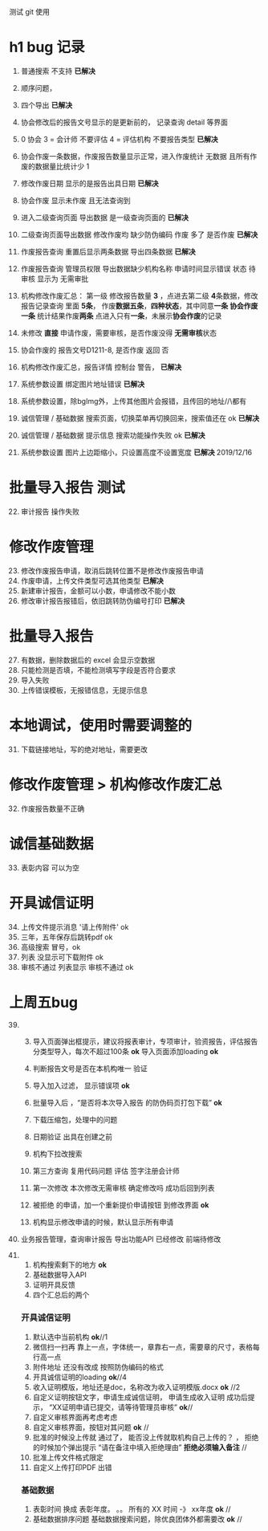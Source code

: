 测试 git 使用
# h1 bug 记录 
1. 普通搜索 不支持  **已解决**
2. 顺序问题，
3. 四个导出 **已解决**
4. 协会修改后的报告文号显示的是更新前的， 记录查询 detail 等界面 
5.  0 协会 3 = 会计师 不要评估 4 = 评估机构 不要报告类型 **已解决**

6. 协会作废一条数据，作废报告数量显示正常，进入作废统计 无数据 且所有作废的数据量比统计少 1 
7. 修改作废日期 显示的是报告出具日期   **已解决**
8. 协会作废 显示未作废 且无法查询到  
9. 进入二级查询页面 导出数据 是一级查询页面的 **已解决**
10. 二级查询页面导出数据 修改作废均 缺少防伪编码 作废 多了 是否作废  **已解决**

11. 作废报告查询 重置后显示两条数据 导出四条数据 **已解决**
12. 作废报告查询 管理员权限 导出数据缺少机构名称 申请时间显示错误 状态 待审核 显示为 无需审批
13. 机构修改作废汇总： 第一级 修改报告数量 **3** ，点进去第二级 **4**条数据，修改报告记录查询 里面 **5条**，
    作废**数据五条**，**四种状态**，其中同意**一条 协会作废一条** 统计结果作废**两条** 点进入只有**一条**，未展示**协会作废**的记录
14. 未修改 **直接** 申请作废，需要审核，是否作废没得 **无需审核**状态
15. 协会作废的 报告文号D1211-8, 是否作废 返回 否
16. 机构修改作废汇总，报告详情 控制台 警告，  **已解决**
17. 系统参数设置 绑定图片地址错误  **已解决**
18. 系统参数设置，除bgImg外，上传其他图片会报错，且传回的地址//\\都有
19. 诚信管理 / 基础数据 搜索页面，切换菜单再切换回来，搜索值还在 ok **已解决**
20. 诚信管理 / 基础数据 提示信息 搜索功能操作失败 ok **已解决**
21. 系统参数设置 图片上边距缩小，只设置高度不设置宽度   **已解决**
2019/12/16
#  批量导入报告 测试
22. 审计报告 操作失败
#  修改作废管理
23. 修改作废报告申请，取消后跳转位置不是修改作废报告申请
24. 作废申请，上传文件类型可选其他类型    **已解决**
25. 新建审计报告，金额可以小数，申请修改不能小数
26. 修改审计报告报错后，依旧跳转防伪编号打印    **已解决**

#  批量导入报告
27. 有数据，删除数据后的 excel 会显示空数据
28. 只能检测是否填，不能检测填写字段是否符合要求
29. 导入失败
30. 上传错误模板，无报错信息，无提示信息

# 本地调试，使用时需要调整的 
31. 下载链接地址，写的绝对地址，需要更改

# 修改作废管理 > 机构修改作废汇总
32. 作废报告数量不正确

# 诚信基础数据
33. 表彰内容 可以为空
# 开具诚信证明 
34. 上传文件提示消息 '请上传附件' ok
35. 三年，五年保存后跳转pdf ok
36. 高级搜索 冒号，ok
37. 列表 没显示可下载附件 ok
38. 审核不通过 列表显示 审核不通过 ok

# 上周五bug
39. 3. 导入页面弹出框提示，建议将报表审计，专项审计，验资报告，评估报告分类型导入，每次不超过100条 **ok**
       导入页面添加loading  **ok**
    4. 判断报告文号是否在本机构唯一 验证
    5. 导入加入过滤， 显示错误项 **ok**
    10. 批量导入后 ，“是否将本次导入报告   的防伪码页打包下载” **ok**
    12. 下载压缩包，处理中的问题
    13. 日期验证 出具在创建之前

    14. 机构下拉改搜索
    15. 第三方查询 复用代码问题 评估 签字注册会计师

    17. 第一次修改 本次修改无需审核 确定修改吗 成功后回到列表 

    18. 被拒绝 的申请，加一个重新提价申请按钮 到修改界面 **ok**
    20. 机构显示修改申请的时候，默认显示所有申请
31. 业务报告管理，查询审计报告 导出功能API 已经修改 前端待修改
32. 1. 机构搜索剩下的地方 **ok**
	2. 基础数据导入API
	3. 证明开具反馈
	4. 四个汇总后的两个
    ### 开具诚信证明
	1. 默认选中当前机构 **ok**//1
	2. 微信扫一扫再 靠上一点，字体统一，章靠右一点，需要章的尺寸，表格每行高一点
	3. 附件地址 还没有改成 按照防伪编码的格式
	4. 开具诚信证明的loading **ok**//4
	5. 收入证明模版，地址还是doc，名称改为收入证明模版.docx  **ok** //2
	6. 自定义证明按钮文字，申请生成诚信证明， 申请生成收入证明
		成功后提示， “XX证明申请已提交，请等待管理员审核”  **ok**//
	7. 自定义审核界面再考虑考虑
	8. 自定义审核界面，按钮对其问题  **ok** //
	9. 批准的时候没上传就 通过了， 能否没上传就取机构自己上传的？ ， 拒绝的时候加个弹出提示 “请在备注中填入拒绝理由”  **拒绝必须输入备注** //
	10. 批准上传文件格式限定
	11. 自定义上传打印PDF 出错

    ### 基础数据
	1. 表彰时间 换成 表彰年度。 。。 所有的 XX 时间 -》 xx年度  **ok** //
	2. 基础数据排序问题
       基础数据搜索问题，除优良团体外都需要改 **ok** //


